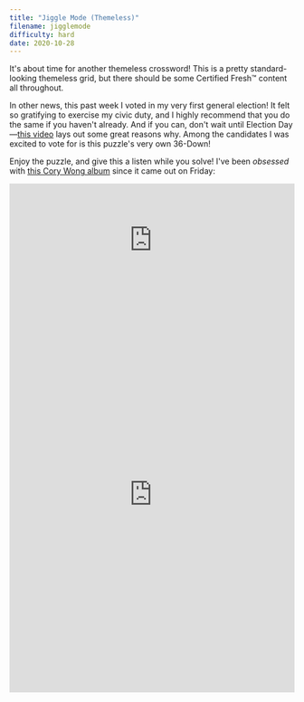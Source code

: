 ```yaml
---
title: "Jiggle Mode (Themeless)"
filename: jigglemode
difficulty: hard
date: 2020-10-28
---
```


It's about time for another themeless crossword! This is a pretty standard-looking themeless grid, but there should be some Certified Fresh™ content all throughout.

In other news, this past week I voted in my very first general election! It felt so gratifying to exercise my civic duty, and I highly recommend that you do the same if you haven't already. And if you can, don't wait until Election Day—[this video](https://youtu.be/gWpdkmKMjeA) lays out some great reasons why. Among the candidates I was excited to vote for is this puzzle's very own 36-Down!

Enjoy the puzzle, and give this a listen while you solve! I've been *obsessed* with [this Cory Wong album](https://open.spotify.com/album/7BWRgbyTOEjtPyVUnTxwj8?si=k12v3e6ESO2vAresLsJBgg) since it came out on Friday:<br/>

<iframe width="100%" height="200px" src="https://www.youtube.com/embed/jpgQwwPUBGU" frameborder="0" allow="accelerometer; autoplay; clipboard-write; encrypted-media; gyroscope; picture-in-picture" allowfullscreen></iframe><br/>

<iframe height="700" width="100%" allowfullscreen="true" style="border:none;width: 100% !important;position: static;display: block !important;margin: 0 !important;"  name="80a395d458cc73db445abfa4d939b092b4a474d001c5431bf80bbf61485a14ea" src="https://amuselabs.com/pmm/crossword?id=eb45c1c6&set=80a395d458cc73db445abfa4d939b092b4a474d001c5431bf80bbf61485a14ea&embed=1&compact=1&maxCols=2"></iframe>